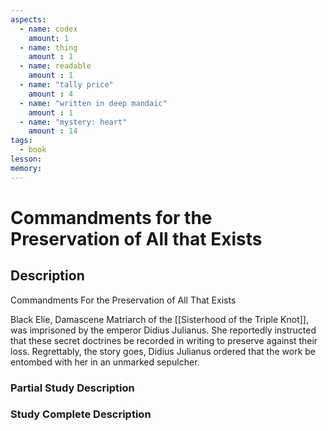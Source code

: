```yaml
---
aspects: 
  - name: codex
    amount: 1
  - name: thing
    amount : 1
  - name: readable
    amount : 1
  - name: "tally price"
    amount : 4
  - name: "written in deep mandaic"
    amount : 1
  - name: "mystery: heart"
    amount : 14
tags:
  - book
lesson: 
memory: 
---
```


# Commandments for the Preservation of All that Exists

## Description
Commandments For the Preservation of All That Exists

Black Elie, Damascene Matriarch of the [[Sisterhood of the Triple Knot]], was imprisoned by the emperor Didius Julianus. She reportedly instructed that these secret doctrines be recorded in writing to preserve against their loss. Regrettably, the story goes, Didius Julianus ordered that the work be entombed with her in an unmarked sepulcher.
### Partial Study Description

### Study Complete Description
